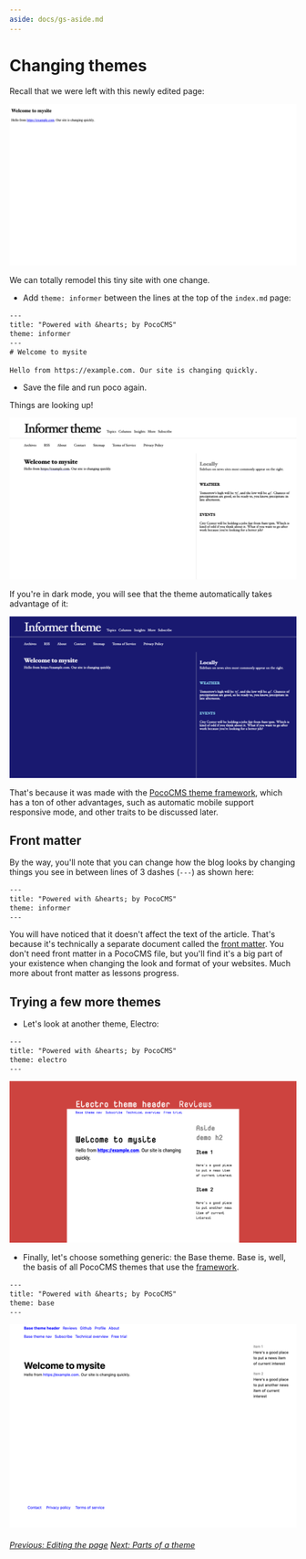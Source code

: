 ```yaml
---
aside: docs/gs-aside.md
---
```

# Changing themes

Recall that we were left with this newly edited page:

![Screen shot of edited home page](img/home-page-first-edit-1366x768.png)

We can totally remodel this tiny site with one change.

* Add `theme: informer` between the lines at the top of the `index.md` page:

```
---
title: "Powered with &hearts; by PocoCMS"
theme: informer
---
# Welcome to mysite

Hello from https://example.com. Our site is changing quickly.
```

* Save the file and run poco again. 

Things are looking up!

![Screenshot of PocoCMS Informer theme](img/home-page-theme-informer-1366x768.png)

If you're in dark mode, you will see that the theme automatically takes advantage of it:

![Screenshot of PocoCMS Informer theme in dark mode](img/home-page-theme-informer-dark-1366x768.png)

That's because it was made with the [PocoCMS theme framework](theme-framework.html),
which has a ton of other advantages, such as automatic mobile support responsive mode,
and other traits to be discussed later.

## Front matter

By the way, you'll note that you can change how the blog looks
by changing things you see in between lines of 3 dashes (`---`)
as shown here:
```
---
title: "Powered with &hearts; by PocoCMS"
theme: informer
---
```

You will have noticed that it doesn't affect the text of the article.
That's because it's technically a separate document called the
[front matter](glossary.html#front-matter). You don't need
front matter in a PocoCMS file, but you'll find it's 
a big part of your existence when changing the look
and format of your websites. Much more about
front matter as lessons progress.

## Trying a few more themes

* Let's look at another theme, Electro:

```
---
title: "Powered with &hearts; by PocoCMS"
theme: electro 
---
```

![Screenshot of PocoCMS Electro theme](img/home-page-theme-electro-1366x768.png)

* Finally, let's choose something generic: the Base theme. 
Base is, well, the basis of all PocoCMS themes that use the [framework](theme-framework.html).

```
---
title: "Powered with &hearts; by PocoCMS"
theme: base 
---
```

![Screenshot of PocoCMS Base theme](img/home-page-theme-base-1366x768.png)





###### [Previous: Editing the page](gs-editing-page.html) [Next: Parts of a theme](gs-parts-of-theme.html)
